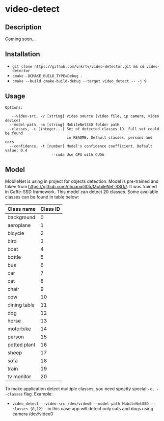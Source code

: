 # video-detect

## Description

Coming soon...

## Installation

- ```git clone https://github.com/vnkrtv/video-detector.git && cd video-detector```  
- ```cmake -DCMAKE_BUILD_TYPE=Debug .```
- ```cmake --build cmake-build-debug --target video_detect -- -j 9```

## Usage
```
Options: 

   --video-src, -v [string] Video source (video file, ip camera, video device)  
  --model-path, -m [string] MobileNetSSD folder path  
 --classes, -c [integer...] Set of detected classes ID. Full set could be found 
                            in README. Default classes: persons and cars  
  --confidence, -t [number] Model's confidence coefficient. Default value: 0.4  
                     --cuda Use GPU with CUDA  
```
## Model

MobileNet is using in project for objects detection. Model is pre-trained and taken from https://github.com/chuanqi305/MobileNet-SSD//. It was trained in Caffe-SSD framework. This model can detect 20 classes.
Some available classes can be found in table below: 

| Class name   | Class ID  |
|--------------|----|
| background   | 0  |
| aeroplane    | 1  |
| bicycle      | 2  |
| bird         | 3  |
| boat         | 4  |
| bottle       | 5  |
| bus          | 6  |
| car          | 7  |
| cat          | 8  |
| chair        | 9  |
| cow          | 10 |
| dining table | 11 |
| dog          | 12 |
| horse        | 13 |
| motorbike    | 14 |
| person       | 15 |
| potted plant | 16 |
| sheep        | 17 |
| sofa         | 18 |
| train        | 19 |
| tv monitor   | 20 |

To make application detect multiple classes, you need specify special ```-c, --classes``` flag. Example:
- ```video_detect --video-src /dev/video0 --model-path MobileNetSSD --classes {8,12}``` - in this case app will detect only cats and dogs using camera /dev/video0